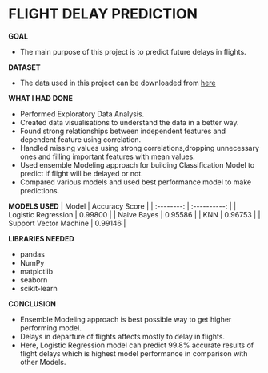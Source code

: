 #  FLIGHT DELAY PREDICTION 

**GOAL** 
- The main purpose of this project is to predict future delays in flights.

**DATASET**
- The data used in this project can be downloaded from [here](https://www.kaggle.com/usdot/flight-delays?select=flights.csv)

**WHAT I HAD DONE**
- Performed Exploratory Data Analysis.
- Created data visualisations to understand the data in a better way.
- Found strong relationships between independent features and dependent feature using correlation.
- Handled missing values using strong correlations,dropping unnecessary ones and filling important features with mean values.
- Used ensemble Modeling approach for building Classification Model to predict if flight will be delayed or not.
- Compared various models and used best performance model to make predictions.

**MODELS USED**
| Model | Accuracy Score |
| :--------: | :----------: |
| Logistic Regression | 0.99800 |
| Naive Bayes | 0.95586 |
| KNN | 0.96753 |
| Support Vector Machine | 0.99146 |


**LIBRARIES NEEDED**
- pandas
- NumPy
- matplotlib
- seaborn
- scikit-learn


**CONCLUSION**
- Ensemble Modeling approach is best possible way to get higher performing model.
- Delays in departure of flights affects mostly to delay in flights.
- Here, Logistic Regression model can predict 99.8% accurate results of flight delays which is highest model performance in comparison with other Models.
